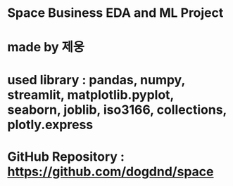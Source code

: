 # Space Business EDA and ML Project
# made by 제웅
# used library : pandas, numpy, streamlit, matplotlib.pyplot, seaborn,  joblib, iso3166, collections, plotly.express
# GitHub Repository : https://github.com/dogdnd/space
